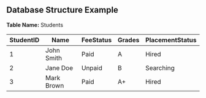 ## Database Structure Example

**Table Name:** Students

| StudentID | Name         | FeeStatus | Grades | PlacementStatus |
|-----------|--------------|-----------|--------|-----------------|
| 1         | John Smith   | Paid      | A      | Hired           |
| 2         | Jane Doe     | Unpaid    | B      | Searching       |
| 3         | Mark Brown   | Paid      | A+     | Hired           |

